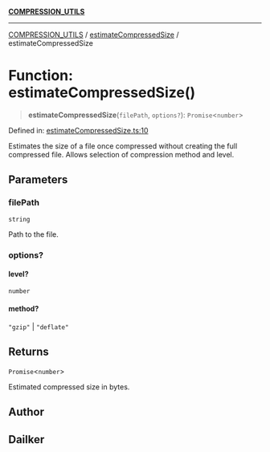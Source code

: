 [**COMPRESSION_UTILS**](../../README.md)

***

[COMPRESSION_UTILS](../../README.md) / [estimateCompressedSize](../README.md) / estimateCompressedSize

# Function: estimateCompressedSize()

> **estimateCompressedSize**(`filePath`, `options?`): `Promise`\<`number`\>

Defined in: [estimateCompressedSize.ts:10](https://github.com/dailker/everyutil/blob/7c30ec40bbb398255a9be572db0a537e8bcb9c11/src/compression/estimateCompressedSize.ts#L10)

Estimates the size of a file once compressed without creating the full compressed file.
Allows selection of compression method and level.

## Parameters

### filePath

`string`

Path to the file.

### options?

#### level?

`number`

#### method?

`"gzip"` \| `"deflate"`

## Returns

`Promise`\<`number`\>

Estimated compressed size in bytes.

## Author

## Dailker
